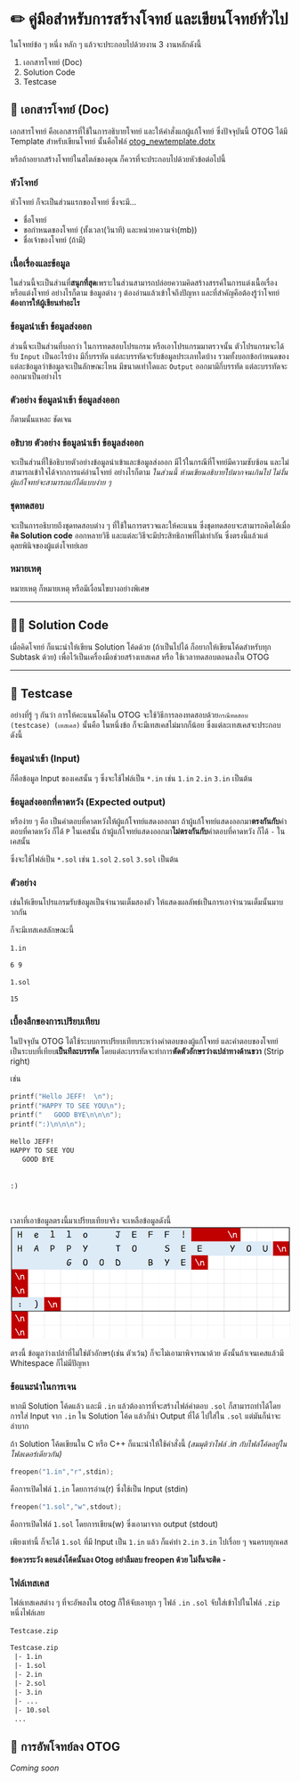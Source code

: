# ✏ คู่มือสำหรับการสร้างโจทย์ และเขียนโจทย์ทั่วไป

ในโจทย์ข้อ ๆ หนึ่ง หลัก ๆ แล้วจะประกอบไปด้วยงาน 3 งานหลักดังนี้

1. เอกสารโจทย์ (Doc)
2. Solution Code
3. Testcase

## 💬 เอกสารโจทย์ (Doc)

เอกสารโจทย์ คือเอกสารที่ใช้ในการอธิบายโจทย์ และให้คำสั่งแกผู้แก้โจทย์ ซึ่งปัจจุบันนี้ OTOG ได้มี Template สำหรับเขียนโจทย์ นั้นคือไฟล์ [otog_newtemplate.dotx](/Problem/files/otog_newtemplate.dotx)

หรือถ้าอยากสร้างโจทย์ในสไตล์ของคุณ ก็ควรที่จะประกอบไปด้วยหัวข้อต่อไปนี้

### หัวโจทย์

หัวโจทย์ ก็จะเป็นส่วนแรกของโจทย์ ซึ่งจะมี...

- ชื่อโจทย์
- ขอกำหนดของโจทย์ (ทั้งเวลา(วินาที) และหน่วยความจำ(mb))
- ชื่อเจ้าของโจทย์ (ถ้ามี)

### เนื้อเรื่องและข้อมูล

ในส่วนนี้จะเป็นส่วนที่**สนุกที่สุด**เพราะในส่วนสามารถปล่อยความคิดสร้างสรรค์ในการแต่งเนื้อเรื่อง หรือแต่งโจทย์
อย่างไรก็ตาม ข้อมูลต่าง ๆ ต้องอ่านแล้วเข้าใจถึงปัญหา และที่สำคัญคือต้องรู้ว่าโจทย์**ต้องการให้ผู้เขียนทำอะไร**

### ข้อมูลนำเข้า ข้อมูลส่งออก

ส่วนนี้จะเป็นส่วนที่บอกว่า ในการทดสอบโปรแกรม หรือเอาโปรแกรมมาตรวจนั้น ตัวโปรแกรมจะได้รับ `Input` เป็นอะไรบ้าง มีกี่บรรทัด แต่ละบรรทัดจะรับข้อมูลประเภทใดบ้าง รวมทั้งบอกข้อกำหนดของแต่ละข้อมูลว่าข้อมูลจะเป็นลักษณะไหน มีขนาดเท่าใดและ `Output` ออกมามีกี่บรรทัด แต่ละบรรทัดจะออกมาเป็นอย่างไร

### ตัวอย่าง ข้อมูลนำเข้า ข้อมูลส่งออก

ก็ตามนั้นแหละ ชัดเจน

### อธิบาย ตัวอย่าง ข้อมูลนำเข้า ข้อมูลส่งออก

จะเป็นส่วนที่ใช้อธิบายตัวอย่างข้อมูลนำเข้าและข้อมูลส่งออก มีไว้ในกรณีที่โจทย์มีความซับซ้อน และไม่สามารถเข้าใจได้จากการแค่อ่านโจทย์ อย่างไรก็ตาม _ในส่วนนี้ ห้ามเขียนอธิบายใบ้มากจนเกินไป ไม่งั้นผู้แก้โจทย์จะสามารถแก้ได้แบบง่าย ๆ_

### ชุดทดสอบ

จะเป็นการอธิบายถึงชุดทดสอบต่าง ๆ ที่ใช้ในการตรวจและให้คะแนน ซึ่งชุดทดสอบจะสามารถคิดได้เมื่อ**คิด Solution code** ออกหลายวิธี และแต่ละวิธีจะมีประสิทธิภาพที่ไม่เท่ากัน ซึ่งตรงนี้แล้วแต่ดุลยพินิจของผู้แต่งโจทย์เลย

### หมายเหตุ

หมายเหตุ ก็หมายเหตุ หรือมีเงื่อนไขบางอย่างพิเศษ

---

## 👨‍💻 Solution Code

เมื่อคิดโจทย์ ก็แนะนำให้เขียน Solution โค้ดด้วย (ถ้าเป็นไปได้ ก็อยากให้เขียนโค้ดสำหรับทุก Subtask ด้วย) เพื่อไว้เป็นเครื่องมือช่วยสร้างเทสเคส หรือ ใช้เวลาทดสอบตอนลงใน OTOG

---

## 🧪 Testcase

อย่างที่รู้ ๆ กันว่า การให้คะแนนโค้ดใน OTOG จะใช้วิธีการลองทดสอบด้วย`กรณีทดสอบ (testcase) (เทสเคส)` นั้นคือ ในหนึ่งข้อ ก็จะมีเทสเคสไม่มากก็น้อย ซึ่งแต่ละเทสเคสจะประกอบดังนี้

### ข้อมูลนำเข้า (Input)

ก็คือข้อมูล Input ของเคสนั้น ๆ ซึ่งจะใช้ไฟล์เป็น `*.in` เช่น `1.in` `2.in` `3.in` เป็นต้น

### ข้อมูลส่งออกที่คาดหวัง (Expected output)

หรือง่าย ๆ คือ เป็นคำตอบที่คาดหวังให้ผู้แก้โจทย์แสดงออกมา ถ้าผู้แก้โจทย์แสดงออกมา**ตรงกันกับ**คำตอบที่คาดหวัง ก็ได้ `P` ในเคสนั้น
ถ้าผู้แก้โจทย์แสดงออกมา**ไม่ตรงกันกับ**คำตอบที่คาดหวัง ก็ได้ `-` ในเคสนั้น

ซึ่งจะใช้ไฟล์เป็น `*.sol` เช่น `1.sol` `2.sol` `3.sol` เป็นต้น

### ตัวอย่าง

เช่นให้เขียนโปรแกรมรับข้อมูลเป็นจำนวนเต็มสองตัว ให้แสดงผลลัพธ์เป็นการเอาจำนวนเต็มนั้นมาบวกกัน

ก็จะมีเทสเคสลักษณะนี้

`1.in`

```
6 9
```

`1.sol`

```
15
```

### เบื้องลึกของการเปรียบเทียบ

ในปัจจุบัน OTOG ได้ใช้ระบบการเปรียบเทียบระหว่างคำตอบของผู้แก้โจทย์ และคำตอบของโจทย์ เป็นระบบที่เทียบ**เป็นทีละบรรทัด** โดยแต่ละบรรทัดจะทำการ**ตัดตัวอักษรว่างเปล่าทางด้านขวา** (Strip right)

เช่น

```c
printf("Hello JEFF!  \n");
printf("HAPPY TO SEE YOU\n");
printf("   GOOD BYE\n\n\n");
printf(":)\n\n\n");
```

```
Hello JEFF!
HAPPY TO SEE YOU
   GOOD BYE


:)



```

เวลาที่เอาข้อมูลตรงนี้มาเปรียบเทียบจริง จะเหลือข้อมูลดังนี้
![outputStrip](/res/BasicProblem/OutputStrip.png)

ตรงนี้ ข้อมูลว่างเปล่าที่ไม่ใช่ตัวอักษร(เช่น ตัวเว้น) ก็จะไม่เอามาพิจารณาด้วย ดังนั้นถ้าเจนเคสแล้วมี Whitespace ก็ไม่มีปัญหา

### ข้อแนะนำในการเจน

หากมี Solution โค้ดแล้ว และมี `.in` แล้วต้องการที่จะสร้างไฟล์คำตอบ `.sol` ก็สามารถทำได้โดยการใส่ Input จาก `.in` ใน Solution โค้ด แล้วก็นำ Output ที่ได้ ไปใส่ใน `.sol` แต่มันก็น่าจะลำบาก

ถ้า Solution โค้ดเขียนใน C หรือ C++ ก็แนะนำให้ใช้คำสั่งนี้
_(สมมุติว่าไฟล์ .in กับไฟล์โค้ดอยู่ในโฟลเดอร์เดียวกัน)_

```c
freopen("1.in","r",stdin);
```

คือการเปิดไฟล์ `1.in` โดยการอ่าน(r) ซึ่งใช้เป็น Input (stdin)

```c
freopen("1.sol","w",stdout);
```

คือการเปิดไฟล์ `1.sol` โดยการเขียน(w) ซึ่งเอามาจาก output (stdout)

เพียงเท่านี้ ก็จะได้ `1.sol` ที่มี Input เป็น `1.in` แล้ว ก็แค่ทำ `2.in` `3.in` ไปเรื่อย ๆ จนครบทุกเคส

**ข้อควรระวัง ตอนส่งโค้ดนั้นลง Otog อย่าลืมลบ freopen ด้วย ไม่งั้นจะติด `-`**

### ไฟล์เทสเคส

ไฟล์เทสเคสต่าง ๆ ที่จะอัพลงใน otog ก็ให้จับเอาทุก ๆ ไฟล์ `.in` `.sol` จับใส่เข้าไปในไฟล์ `.zip` หนึ่งไฟล์เลย

`Testcase.zip`

```
Testcase.zip
 |- 1.in
 |- 1.sol
 |- 2.in
 |- 2.sol
 |- 3.in
 |- ...
 |- 10.sol
 ...
```

## 🐢 การอัพโจทย์ลง OTOG

_Coming soon_
